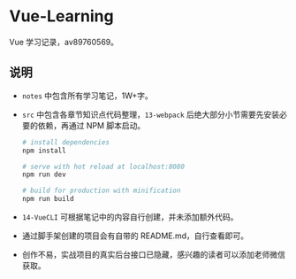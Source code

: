 # Vue-Learning
 Vue 学习记录，av89760569。

## 说明

* `notes` 中包含所有学习笔记，1W+字。

* `src` 中包含各章节知识点代码整理，`13-webpack` 后绝大部分小节需要先安装必要的依赖，再通过 NPM 脚本启动。

    ```bash
    # install dependencies
    npm install
    
    # serve with hot reload at localhost:8080
    npm run dev
    
    # build for production with minification
    npm run build
    ```

* `14-VueCLI` 可根据笔记中的内容自行创建，并未添加额外代码。

* 通过脚手架创建的项目会有自带的 README.md，自行查看即可。

* 创作不易，实战项目的真实后台接口已隐藏，感兴趣的读者可以添加老师微信获取。
